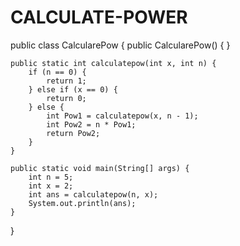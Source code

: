 # CALCULATE-POWER
public class CalcularePow {
    public CalcularePow() {
    }

    public static int calculatepow(int x, int n) {
        if (n == 0) {
            return 1;
        } else if (x == 0) {
            return 0;
        } else {
            int Pow1 = calculatepow(x, n - 1);
            int Pow2 = n * Pow1;
            return Pow2;
        }
    }

    public static void main(String[] args) {
        int n = 5;
        int x = 2;
        int ans = calculatepow(n, x);
        System.out.println(ans);
    }
}
